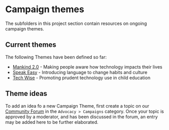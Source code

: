 # Campaign themes

The subfolders in this project section contain resources on ongoing campaign themes.

## Current themes

The following Themes have been defined so far:

- [Mankind 2.0](mankind-2.0/README.md) - Making people aware how technology impacts their lives
- [Speak Easy](speak-easy/README.md) - Introducing language to change habits and culture
- [Tech Wise](tech-wise/README.md) - Promoting prudent technology use in child education

## Theme ideas

To add an idea fo a new Campaign Theme, first create a topic on our [Community Forum](https://community.humanetech.com/c/advocacy/campaigns) in the `Advocacy > Campaigns` category. Once your topic is approved by a moderator, and has been discussed in the forum, an entry may be added here to be further elaborated.